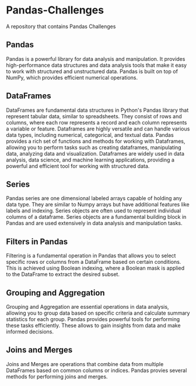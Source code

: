 # Pandas-Challenges
A repository that contains Pandas Challenges

## Pandas
Pandas is a powerful library for data analysis and manipulation. It provides high-performance data structures and data analysis tools that make it easy to work with structured and unstructured data. Pandas is built on top of NumPy, which provides efficient numerical operations.

## DataFrames
DataFrames are fundamental data structures in Python's Pandas library that represent tabular data, similar to spreadsheets. They consist of rows and columns, where each row represents a record and each column represents a variable or feature. Dataframes are highly versatile and can handle various data types, including numerical, categorical, and textual data. 
Pandas provides a rich set of functions and methods for working with Dataframes, allowing you to perform tasks such as creating dataframes, manipulating data, analyzing data and visualization.
Dataframes are widely used in data analysis, data science, and machine learning applications, providing a powerful and efficient tool for working with structured data.

## Series
Pandas series are one dimensional labeled arrays capable of holding any data type. They are similar to Numpy arrays but have additional features like labels and indexing. Series objects are often used to represent individual columns of a dataframe.
Series objects are a fundamental building block in Pandas and are used extensively in data analysis and manipulation tasks.

## Filters in Pandas
Filtering is a fundamental operation in Pandas that allows you to select specific rows or columns from a DataFrame based on certain conditions. This is achieved using Boolean indexing, where a Boolean mask is applied to the DataFrame to extract the desired subset.

## Grouping and Aggregation
Grouping and Aggregation are essential operations in data analysis, allowing you to group data based on specific criteria and calculate summary statistics for each group. Pandas provides powerful tools for performing these tasks efficiently. These allows to gain insights from data and make informed decisions.

## Joins and Merges 
Joins and Merges are operations that combine data from multiple DataFrames based on common columns or indices. Pandas provies several methods for performing joins and merges.

